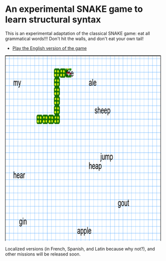 # An experimental SNAKE game to learn structural syntax

This is an experimental adaptation of the classical SNAKE game: eat all grammatical words!!! 
Don't hit the walls, and don't eat your own tail!

 - [Play the English version of the game](https://abalvet.github.io/SyntaxGames/javascript/syntax-snake/pre-alpha/en/)

<p align="center">
  <img width="800" height="600" src="syntax-snake.png">
</p>


Localized versions (in French, Spanish, and Latin because why not?), and other missions  will be released soon.
